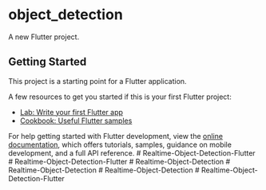 # object_detection

A new Flutter project.

## Getting Started

This project is a starting point for a Flutter application.

A few resources to get you started if this is your first Flutter project:

- [Lab: Write your first Flutter app](https://docs.flutter.dev/get-started/codelab)
- [Cookbook: Useful Flutter samples](https://docs.flutter.dev/cookbook)

For help getting started with Flutter development, view the
[online documentation](https://docs.flutter.dev/), which offers tutorials,
samples, guidance on mobile development, and a full API reference.
#   R e a l t i m e - O b j e c t - D e t e c t i o n - F l u t t e r  
 #   R e a l t i m e - O b j e c t - D e t e c t i o n - F l u t t e r  
 #   R e a l t i m e - O b j e c t - D e t e c t i o n  
 #   R e a l t i m e - O b j e c t - D e t e c t i o n  
 #   R e a l t i m e - O b j e c t - D e t e c t i o n  
 #   R e a l t i m e - O b j e c t - D e t e c t i o n - F l u t t e r  
 